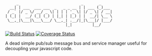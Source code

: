 ```
     _                            _       _     
  __| | ___  ___ ___  _   _ _ __ | | ___ (_)___ 
 / _` |/ _ \/ __/ _ \| | | | '_ \| |/ _ \| / __|
| (_| |  __/ (_| (_) | |_| | |_) | |  __/| \__ \
 \__,_|\___|\___\___/ \__,_| .__/|_|\___|/ |___/
                           |_|         |__/     
```

[![Build Status](https://travis-ci.org/dfreire/decouplejs.svg?branch=master)](https://travis-ci.org/dfreire/decouplejs) [![Coverage Status](https://coveralls.io/repos/github/dfreire/decouplejs/badge.svg?branch=master)](https://coveralls.io/github/dfreire/decouplejs?branch=master)

A dead simple pub/sub message bus and service manager useful for decoupling your javascript code.
